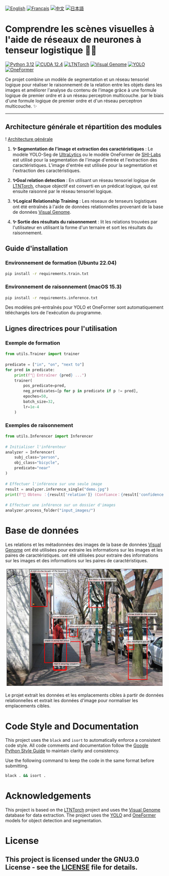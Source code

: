 [![English](https://cdn3.iconfinder.com/data/icons/142-mini-country-flags-16x16px/32/flag-usa2x.png)](/README.md)
[![Français](https://cdn3.iconfinder.com/data/icons/142-mini-country-flags-16x16px/32/flag-france2x.png)](/README/README_fr_FR.md)
[![中文](https://cdn3.iconfinder.com/data/icons/142-mini-country-flags-16x16px/32/flag-china2x.png)](/README/README_zh_CN.md)
[![日本語](https://cdn3.iconfinder.com/data/icons/142-mini-country-flags-16x16px/32/flag-japan2x.png)](/README/README_ja_JP.md)

# Comprendre les scènes visuelles à l'aide de réseaux de neurones à tenseur logistique 🚀🤖

[![Python 3.12](https://img.shields.io/badge/Python-3.12-blue?style=flat-square)](https://www.python.org)
[![CUDA 12.4](https://img.shields.io/badge/CUDA-12.4-red?style=flat-square)](https://developer.nvidia.com/cuda-toolkit)
[![LTNTorch](https://img.shields.io/badge/Project-LTNTorch-9cf?style=flat-square)](https://github.com/tommasocarraro/LTNtorch)
[![Visual Genome](https://img.shields.io/badge/Data-Visual%20Genome-yellow?style=flat-square)](https://homes.cs.washington.edu/~ranjay/visualgenome/index.html)
[![YOLO](https://img.shields.io/badge/Detection-YOLO-orange?style=flat-square)](https://github.com/ultralytics/ultralytics)
[![OneFormer](https://img.shields.io/badge/Segmentation-OneFormer-brightgreen?style=flat-square)](https://github.com/SHI-Labs/OneFormer)

Ce projet combine un modèle de segmentation et un réseau tensoriel logique pour réaliser le raisonnement de la relation entre les objets dans les images et améliorer l'analyse du contenu de l'image grâce à une formule logique de premier ordre et à un réseau perceptron multicouche. par le biais d'une formule logique de premier ordre et d'un réseau perceptron multicouche. ✨

---

## Architecture générale et répartition des modules
! [Architecture générale](/README/images/Architecture.png)

1) **✨ Segmentation de l'image et extraction des caractéristiques** : Le modèle YOLO-Seg de [UltraLytics](https://docs.ultralytics.com) ou le modèle OneFormer de [SHI-Labs](https://www.shi-labs.com) est utilisé pour la segmentation de l'image d'entrée et l'extraction des caractéristiques. L'image d'entrée est utilisée pour la segmentation et l'extraction des caractéristiques.
2. **✨Goal relation detection** : En utilisant un réseau tensoriel logique de [LTNTorch](https://github.com/tommasocarraro/LTNtorch), chaque objectif est converti en un prédicat logique, qui est ensuite raisonné par le réseau tensoriel logique.
3) **✨Logical Relationship Training** : Les réseaux de tenseurs logistiques ont été entraînés à l'aide de données relationnelles provenant de la base de données [Visual Genome](https://homes.cs.washington.edu/~ranjay/visualgenome/index.html).
4. **✨ Sortie des résultats du raisonnement** : lit les relations trouvées par l'utilisateur en utilisant la forme d'un ternaire et sort les résultats du raisonnement.


## Guide d'installation

### Environnement de formation (Ubuntu 22.04)
```bash
pip install -r requirements.train.txt
```

### Environnement de raisonnement (macOS 15.3)
```bash
pip install -r requirements.inference.txt
```

Des modèles pré-entraînés pour YOLO et OneFormer sont automatiquement téléchargés lors de l'exécution du programme.

## Lignes directrices pour l'utilisation

### Exemple de formation
```Python
from utils.Trainer import trainer

predicate = ["in", "on", "next to"]
for pred in predicate:
    print(f"🚂 Entraîner {pred} ...")
    trainer(
        pos_predicate=pred,
        neg_predicates=[p for p in predicate if p != pred],
        epoches=50,
        batch_size=32,
        lr=1e-4
    )
```

### Exemples de raisonnement
```Python
from utils.Inferencer import Inferencer

# Initialiser l'inférenteur
analyzer = Inferencer(
    subj_class="person",
    obj_class="bicycle",
    predicate="near"
)

# Effectuer l'inférence sur une seule image
result = analyzer.inference_single("demo.jpg")
print(f"🔎 Obtenu ：{result['relation']} (Confiance：{result['confidence']:.2f})")

# Effectuer une inférence sur un dossier d'images
analyzer.process_folder("input_images/")
```

# Base de données
Les relations et les métadonnées des images de la base de données [Visual Genome](https://homes.cs.washington.edu/~ranjay/visualgenome/index.html) ont été utilisées pour extraire les informations sur les images et les paires de caractéristiques. ont été utilisées pour extraire des informations sur les images et des informations sur les paires de caractéristiques.

![Visual Genole Example](/README/images/Visual_Genome.png)

Le projet extrait les données et les emplacements cibles à partir de données relationnelles et extrait les données d'image pour normaliser les emplacements cibles.

# Code Style and Documentation
This project uses the ```black``` and ```isort``` to automatically enforce a consistent code style. All code comments and documentation follow the [Google Python Style Guide](https://google.github.io/styleguide/) to maintain clarity and consistency.


Use the following command to keep the code in the same format before submitting.
```bash
black . && isort .
```
# Acknowledgements
This project is based on the [LTNTorch](https://github.com/tommasocarraro/LTNtorch) project and uses the [Visual Genome](https://homes.cs.washington.edu/~ranjay/visualgenome/api_beginners_tutorial.html) database for data extraction. The project uses the [YOLO](https://doc.ultralytics.com) and [OneFormer](https://www.shi-labs.com) models for object detection and segmentation.

# License
This project is licensed under the GNU3.0 License - see the [LICENSE](/LICENSE) file for details.
---